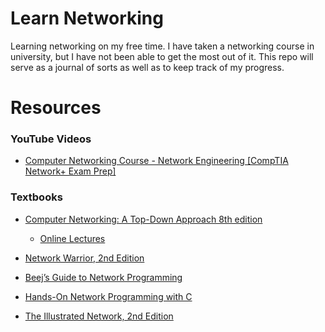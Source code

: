 # Learn Networking
Learning networking on my free time. I have taken a networking course in university, but I have not been able to get the most out of it. This repo will serve as a journal of sorts as well as to keep track of my progress.

# Resources

### YouTube Videos

* [Computer Networking Course - Network Engineering [CompTIA Network+ Exam Prep]](https://www.youtube.com/watch?v=qiQR5rTSshw)

### Textbooks

* [Computer Networking: A Top-Down Approach 8th edition](https://gaia.cs.umass.edu/kurose_ross/eighth.php)
  
  * [Online Lectures](https://gaia.cs.umass.edu/kurose_ross/lectures.php)

* [Network Warrior, 2nd Edition](https://www.oreilly.com/library/view/network-warrior-2nd/9781449307974/)

* [Beej’s Guide to Network Programming](https://beej.us/guide/bgnet/html/)

* [Hands-On Network Programming with C](https://www.packtpub.com/product/hands-on-network-programming-with-c/9781789349863)

* [The Illustrated Network, 2nd Edition](https://www.oreilly.com/library/view/the-illustrated-network/9780128110287/)